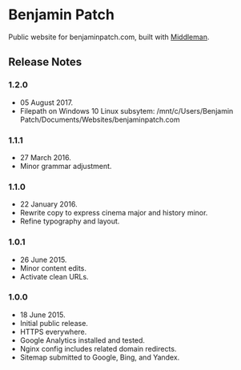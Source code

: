 # Benjamin Patch
Public website for benjaminpatch.com, built with [Middleman](https://middlemanapp.com/).

## Release Notes

### 1.2.0
* 05 August 2017.
* Filepath on Windows 10 Linux subsytem:
/mnt/c/Users/Benjamin Patch/Documents/Websites/benjaminpatch.com

### 1.1.1
* 27 March 2016.
* Minor grammar adjustment.

### 1.1.0
* 22 January 2016.
* Rewrite copy to express cinema major and history minor.
* Refine typography and layout.

### 1.0.1
* 26 June 2015.
* Minor content edits.
* Activate clean URLs.

### 1.0.0
* 18 June 2015.
* Initial public release.
* HTTPS everywhere.
* Google Analytics installed and tested.
* Nginx config includes related domain redirects.
* Sitemap submitted to Google, Bing, and Yandex.
